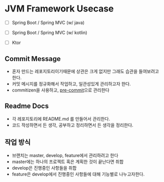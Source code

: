 # JVM Framework Usecase

- [ ] Spring Boot / Spring MVC (w/ java)
- [ ] Spring Boot / Spring MVC (w/ kotlin)
- [ ] Ktor


## Commit Message
- 혼자 만드는 레포지토리이기때문에 상관은 크게 없지만 그래도 습관을 들여보려고한다.
- 커밋 메시지를 정규화해서 작업하고, 일관성있게 관리하고자 한다.
- commitizen을 사용하고, [pre-commit](https://github.com/paullee714/jvm-framework-usecase/blob/master/.pre-commit-config.yaml)으로 관리한다

## Readme Docs
- 각 레포지토리에 README.md 를 만들어서 관리한다.
- 코드 작성하면서 든 생각, 공부하고 정리하면서 든 생각을 정리한다.

## 작업 방식
- 브랜치는 master, develop, feature에서 관리하려고 한다
- master에는 하나의 프로젝트 혹은 계획한 것이 끝난다면 취합
- develop은 진행중인 사항들을 취합
- feature은 develop에서 진행중인 사항들에 대해 기능별로 나누고자한다.
